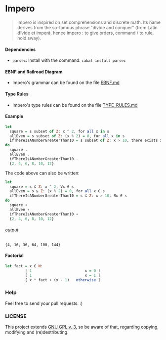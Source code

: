 # Impero 
> Impero is inspired on set comprehensions and discrete math. Its name derives from the so-famous phrase "divide and conquer"
> (from Latin dīvide et imperā, hence impero : to give orders, command / to rule, hold sway).

#### Dependencies
  - `parsec`: Install with the command: `cabal install parsec`

#### EBNF and Railroad Diagram
  - Impero's grammar can be found on the file [EBNF.md](EBNF.md)

#### Type Rules
  - Impero's type rules can be found on the file [TYPE_RULES.md](TYPE_RULES.md)

#### Example
```Haskell
let
  square = s subset of Z: x ^ 2, for all x in s
  allEven = s subset of Z: (x % 2) = 0, for all x in s
  ifThereIsANumberGreaterThan10 = s subset of Z: x > 10, there exists x in s
do
  square .
  allEven .
  ifThereIsANumberGreaterThan10 .
  {2, 4, 6, 8, 10, 12}
```

The code above can also be written:
```Haskell
let
  square = s ⊆ Z: x ^ 2, ∀x ∈ s
  allEven = s ⊆ Z: (x % 2) = 0, for all x ∈ s
  ifThereIsANumberGreaterThan10 = s ⊆ Z: x > 10, ∃x ∈ s
do
  square ∘
  allEven ∘
  ifThereIsANumberGreaterThan10 ∘
  {2, 4, 6, 8, 10, 12}
```

###### output
```
{4, 16, 36, 64, 100, 144}
```

#### Factorial
```Haskell
let fact = x ∈ N:
         [ 1                        x = 0 ]
         [ 1                        x = 1 ]
         [ x * fact ∘ (x - 1)   otherwise ]
```

### Help
Feel free to send your pull requests. :)

### LICENSE
This project extends [GNU GPL v. 3](http://www.gnu.org/licenses/gpl-3.0.en.html), so be aware of that, regarding copying, modifying and (re)destributing.

